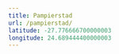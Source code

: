 ```yaml
---
title: Pampierstad
url: /pampierstad/
latitude: -27.776666700000003
longitude: 24.689444400000003
---
```

